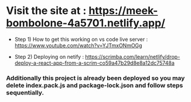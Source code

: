 # Visit the site at :                               https://meek-bombolone-4a5701.netlify.app/

- Step 1) How to get this working on vs code live server :  https://www.youtube.com/watch?v=YJTmxONmOGg

- Step 2) Deploying on netify :                             https://scrimba.com/learn/netlify/drop-deploy-a-react-app-from-a-scrim-co59a47b29d8e8a12dc75748a


### Additionally this project is already been deployed so you may delete index.pack.js and package-lock.json and follow steps sequentially.
